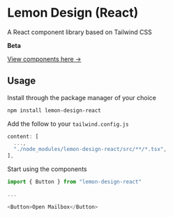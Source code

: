 # Lemon Design (React)

A React component library based on Tailwind CSS

**Beta**

[View components here →](https://main--624787b9a7abe6004a647008.chromatic.com)

## Usage

Install through the package manager of your choice

```sh
npm install lemon-design-react
```

Add the follow to your `tailwind.config.js`

```javascript
content: [
  ...,
  "./node_modules/lemon-design-react/src/**/*.tsx",
],
```

Start using the components

```javascript
import { Button } from "lemon-design-react"

...

<Button>Open Mailbox</Button>
```
